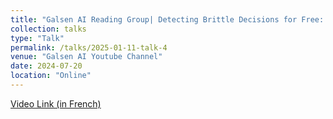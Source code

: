```yaml
---
title: "Galsen AI Reading Group| Detecting Brittle Decisions for Free: Leveraging Margin Consistency in Deep Robust Classifiers"
collection: talks
type: "Talk"
permalink: /talks/2025-01-11-talk-4
venue: "Galsen AI Youtube Channel"
date: 2024-07-20
location: "Online"
---
```


[Video Link (in French)](https://youtu.be/SMz917WlDs0?si=MeYSMY9w1x3I-5V0)